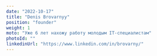 ```yaml
---
date: "2022-10-17"
title: "Denis Brovarnyy"
position: "founder"
weight: 1
moto: "Уже 6 лет нахожу работу молодым IT-специалистам"
photoId: ""
linkedinUrl: "https://www.linkedin.com/in/brovarny/" 
---
```

